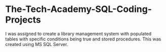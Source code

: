 # The-Tech-Academy-SQL-Coding-Projects
I was assigned to create a library management system with populated tables with specific conditions being true and stored procedures. This was created using MS SQL Server. 
